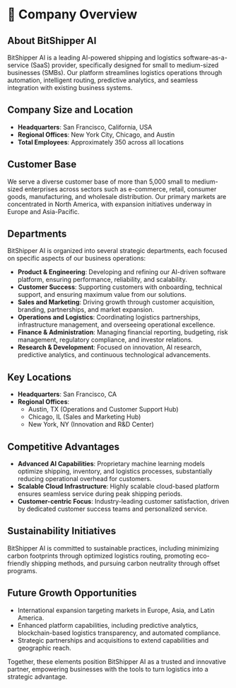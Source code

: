 # 🏢 Company Overview

## **About BitShipper AI**
BitShipper AI is a leading AI-powered shipping and logistics software-as-a-service (SaaS) provider, specifically designed for small to medium-sized businesses (SMBs). Our platform streamlines logistics operations through automation, intelligent routing, predictive analytics, and seamless integration with existing business systems.

## **Company Size and Location**
- **Headquarters**: San Francisco, California, USA  
- **Regional Offices**: New York City, Chicago, and Austin  
- **Total Employees**: Approximately 350 across all locations  

## **Customer Base**
We serve a diverse customer base of more than 5,000 small to medium-sized enterprises across sectors such as e-commerce, retail, consumer goods, manufacturing, and wholesale distribution. Our primary markets are concentrated in North America, with expansion initiatives underway in Europe and Asia-Pacific.

## **Departments**
BitShipper AI is organized into several strategic departments, each focused on specific aspects of our business operations:

- **Product & Engineering**: Developing and refining our AI-driven software platform, ensuring performance, reliability, and scalability.
- **Customer Success**: Supporting customers with onboarding, technical support, and ensuring maximum value from our solutions.
- **Sales and Marketing**: Driving growth through customer acquisition, branding, partnerships, and market expansion.
- **Operations and Logistics**: Coordinating logistics partnerships, infrastructure management, and overseeing operational excellence.
- **Finance & Administration**: Managing financial reporting, budgeting, risk management, regulatory compliance, and investor relations.
- **Research & Development**: Focused on innovation, AI research, predictive analytics, and continuous technological advancements.

## **Key Locations**
- **Headquarters**: San Francisco, CA  
- **Regional Offices**:
  - Austin, TX (Operations and Customer Support Hub)
  - Chicago, IL (Sales and Marketing Hub)
  - New York, NY (Innovation and R&D Center)

## **Competitive Advantages**
- **Advanced AI Capabilities**: Proprietary machine learning models optimize shipping, inventory, and logistics processes, substantially reducing operational overhead for customers.
- **Scalable Cloud Infrastructure**: Highly scalable cloud-based platform ensures seamless service during peak shipping periods.
- **Customer-centric Focus**: Industry-leading customer satisfaction, driven by dedicated customer success teams and personalized service.

## **Sustainability Initiatives**
BitShipper AI is committed to sustainable practices, including minimizing carbon footprints through optimized logistics routing, promoting eco-friendly shipping methods, and pursuing carbon neutrality through offset programs.

## **Future Growth Opportunities**
- International expansion targeting markets in Europe, Asia, and Latin America.
- Enhanced platform capabilities, including predictive analytics, blockchain-based logistics transparency, and automated compliance.
- Strategic partnerships and acquisitions to extend capabilities and geographic reach.

Together, these elements position BitShipper AI as a trusted and innovative partner, empowering businesses with the tools to turn logistics into a strategic advantage.
